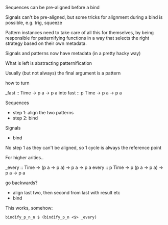 

Sequences can be pre-aligned before a bind

Signals can't be pre-aligned, but some tricks for alignment during a
bind is possible, e.g. trig, squeeze

Pattern instances need to take care of all this for themselves, by
being responsible for patternifying functions in a way that selects
the right strategy based on their own metadata.

Signals and patterns now have metadata (in a pretty hacky way)

What is left is abstracting patternification

Usually (but not always) the final argument is a pattern

how to turn

_fast :: Time -> p a -> p a
into
fast :: p Time -> p a -> p a

Sequences
- step 1: align the two patterns
- step 2: bind

Signals
- bind

No step 1 as they can't be aligned, so 1 cycle is always the reference point

For higher arities..

_every :: Time -> (p a -> p a) -> p a -> p a
every :: p Time -> p (p a -> p a) -> p a -> p a

go backwards?

- align last two, then second from last with result etc
- bind

This works, somehow:

```
bindify_p_n_n $ (bindify_p_n <$> _every)
```
